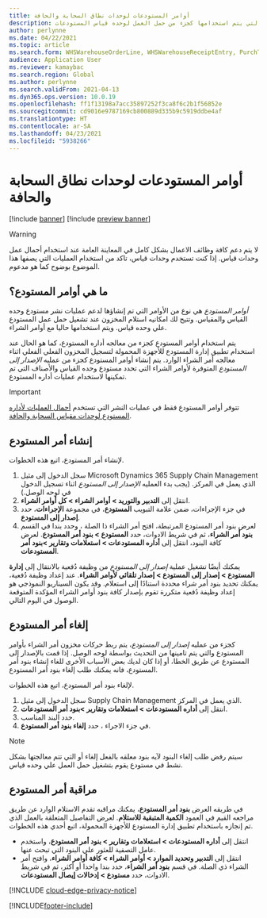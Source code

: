 ```yaml
---
title: أوامر المستودعات لوحدات نطاق السحابة والحافة
description: يوفر هذا الموضوع معلومات حول قدره أمر المستودع التي يتم استخدامها كجزء من حمل العمل لوحده قياس المستودعات.
author: perlynne
ms.date: 04/22/2021
ms.topic: article
ms.search.form: WHSWarehouseOrderLine, WHSWarehouseReceiptEntry, PurchTable
audience: Application User
ms.reviewer: kamaybac
ms.search.region: Global
ms.author: perlynne
ms.search.validFrom: 2021-04-13
ms.dyn365.ops.version: 10.0.19
ms.openlocfilehash: ff1f13198a7acc35897252f3ca8f6c2b1f56852e
ms.sourcegitcommit: cd9016e9787169cb800889d335b9c5919ddbe4af
ms.translationtype: HT
ms.contentlocale: ar-SA
ms.lasthandoff: 04/23/2021
ms.locfileid: "5938266"
---
```

# <a name="warehouse-orders-for-cloud-and-edge-scale-units"></a>أوامر المستودعات لوحدات نطاق السحابة والحافة

[!include [banner](../includes/banner.md)]
[!include [preview banner](../includes/preview-banner.md)]

> [!WARNING]
> لا يتم دعم كافة وظائف الاعمال بشكل كامل في المعاينة العامة عند استخدام أحمال عمل وحدات قياس. إذا كنت تستخدم وحدات قياس، تاكد من استخدام العمليات التي يصفها هذا الموضوع بوضوح كما هو مدعوم.

## <a name="what-are-warehouse-orders"></a>ما هي أوامر المستودع؟

*أوامر المستودع* هي نوع من الأوامر التي تم إنشاؤها لدعم عمليات نشر مستودع وحده القياس والمقياس. وتتيح لك امكانيه استلام المخزون عند تشغيل حمل عمل المستودع علي وحده قياس. ويتم استخدامها حاليا مع أوامر الشراء.

يتم استخدام أوامر المستودع كجزء من معالجه أداره المستودع، كما هو الحال عند استخدام تطبيق إدارة المستودع للأجهزة المحمولة لتسجيل المخزون الفعلي الفعلي اثناء معالجه أمر الشراء الوارد. يتم إنشاء أوامر المستودع كجزء من عمليه *الإصدار إلى المستودع* المتوفرة لأوامر الشراء التي تحدد مستودع وحده القياس والأصناف التي تم تمكينها لاستخدام عمليات أداره المستودع.

> [!IMPORTANT]
> تتوفر أوامر المستودع فقط في عمليات النشر التي تستخدم [أحمال العمليات لأداره المستودع لوحدات مقياس السحابة والحافة](cloud-edge-workload-warehousing.md).

## <a name="create-a-warehouse-order"></a>إنشاء أمر المستودع

لإنشاء أمر المستودع، اتبع هذه الخطوات.

1. سجل الدخول إلى مثيل Microsoft Dynamics 365 Supply Chain Management الذي يعمل في المركز. (يجب بدء العمليه *الإصدار إلى المستودع* اثناء تسجيل الدخول في لوحه الوصل.)
1. انتقل إلى **التدبير والتوريد \> أوامر الشراء \> كل أوامر الشراء**.
1. في جزء الإجراءات، ضمن علامة التبويب **المستودع**، في مجموعة **الإجراءات**، حدد **إصدار إلى المستودع‬**.
1. لعرض بنود أمر المستودع المرتبطة، افتح أمر الشراء ذا الصلة ، وحدد بندا في القسم **بنود أمر الشراء**، ثم في شريط الادوات، حدد **المستودع \> بنود أمر المستودع**. لعرض كافة البنود، انتقل إلى **أداره المستودعات \> استعلامات وتقارير \>بنود أمر المستودعات**.

يمكنك أيضًا تشغيل عملية *إصدار إلى المستودع* من وظيفة دُفعية بالانتقال إلى **إدارة المستودع > إصدار إلى المستودع > إصدار تلقائي لأوامر الشراء**. عند إعداد وظيفة دُفعية، يمكنك تحديد بنود أمر شراء محددة استنادًا إلى استعلام. وقد يكون السيناريو النموذجي هو إعداد وظيفة دُفعية متكررة تقوم بإصدار كافة بنود أوامر الشراء المؤكدة المتوقعة الوصول في اليوم التالي.

## <a name="cancel-a-warehouse-order"></a>إلغاء أمر المستودع

كجزء من عمليه *إصدار إلى المستودع*، يتم ربط حركات مخزون أمر الشراء بأوامر المستودع والتي يتم تامينها من التحديث بواسطة لوحه الوصل. إذا قمت بالإصدار إلى المستودع عن طريق الخطا، أو إذا كان لديك بعض الأسباب الأخرى للغاء إنشاء بنود أمر المستودع، فانه يمكنك طلب إلغاء بنود أمر المستودع.

لإلغاء بنود أمر المستودع، اتبع هذه الخطوات.

1. سجل الدخول إلى مثيل Supply Chain Management الذي يعمل في المركز.
1. انتقل إلى **أداره المستودعات \> استعلامات وتقارير \>بنود أمر المستودعات**.
1. حدد البند المناسب.
1. في جزء الاجراء ، حدد **إلغاء بنود أمر المستودع**.

> [!NOTE]
> سيتم رفض طلب إلغاء البنود لآيه بنود معلقه بالفعل إلغاء أو التي تتم معالجتها بشكل نشط في مستودع يقوم بتشغيل حمل العمل علي وحده قياس.

## <a name="monitor-a-warehouse-order"></a>مراقبة أمر المستودع

في طريقه العرض **بنود أمر المستودع**، يمكنك مراقبه تقدم الاستلام الوارد عن طريق مراجعه القيم في العمود **الكمية المتبقية للاستلام**. لعرض التفاصيل المتعلقة بالعمل الذي تم إنجازه باستخدام تطبيق إدارة المستودع للأجهزة المحمولة، اتبع أحدي هذه الخطوات.

- انتقل إلى **أداره المستودعات \> استعلامات وتقارير \> بنود أمر المستودع**، واستخدم عامل التصفية للعثور علي البنود التي تبحث عنها.
- انتقل إلى **التدبير وتحديد الموارد \> أوامر الشراء \> كافة أوامر الشراء**، وافتح أمر الشراء ذي الصلة. في قسم **بنود أمر الشراء**، حدد بندا واحدا أو أكثر، ثم في شريط الادوات، حدد **مستودع \> إدخالات إيصال المستودعات**.

[!INCLUDE [cloud-edge-privacy-notice](../../includes/cloud-edge-privacy-notice.md)]


[!INCLUDE[footer-include](../../includes/footer-banner.md)]
